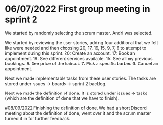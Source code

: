# 06/07/2022 First group meeting in sprint 2
We started by randomly selecting the scrum master. Andri was selected.

We started by reviewing the user stories, adding four additional that we felt like were needed and then choosing 20, 17, 19, 15, 9, 7, 6 to attempt to implement during this sprint.
20: Create an account.
17: Book an appointment.
19: See different services available.
15: See all my previous bookings.
9: See price of the haircut.
7: Pick a specific barber.
6: Cancel an appointment.

Next we made implementable tasks from these user stories. The tasks are stored under issues -> boards -> sprint 2 backlog.

Next we made the definition of done. It is stored under issues -> tasks (which are the definition of done that we have to finish).

#08/09/2022 Finishing the definition of done.
We had a short Discord meeting about the definition of done, went over it and the scrum master turned it in for further feedback.
